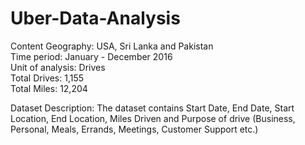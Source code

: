 # Uber-Data-Analysis
Content Geography: USA, Sri Lanka and Pakistan  
Time period: January - December 2016  
Unit of analysis: Drives  
Total Drives: 1,155  
Total Miles: 12,204 



Dataset Description:
                                     The dataset contains Start Date, End Date, Start Location, End Location, Miles Driven and Purpose of drive (Business, Personal, Meals, Errands, Meetings, Customer Support etc.)
